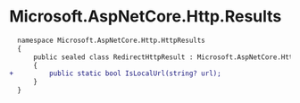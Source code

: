 # Microsoft.AspNetCore.Http.Results

```diff
  namespace Microsoft.AspNetCore.Http.HttpResults
  {
      public sealed class RedirectHttpResult : Microsoft.AspNetCore.Http.IResult
      {
+         public static bool IsLocalUrl(string? url);
      }
  }
```
